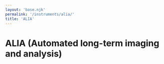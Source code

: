 ```yaml
---
layout: 'base.njk'
permalink: '/instruments/alia/'
title: 'ALIA'
---
```


# ALIA (Automated long-term imaging and analysis)